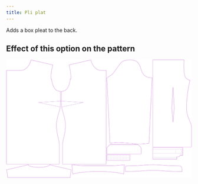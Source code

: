 ```yaml
---
title: Pli plat
---
```


Adds a box pleat to the back.


## Effect of this option on the pattern
![This image shows the effect of this option by superimposing several variants that have a different value for this option](simone_boxpleat_sample.svg "Effect of this option on the pattern")